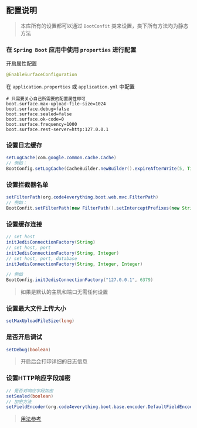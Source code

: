 ## 配置说明

> 本库所有的设置都可以通过 `BootConfit` 类来设置，类下所有方法均为静态方法

### 在 `Spring Boot` 应用中使用 `properties` 进行配置

开启属性配置

``` java
@EnableSurfaceConfiguration
```

在 `application.properties` 或 `application.yml` 中配置

``` properties
# 只需要关心自己所需要的配置属性即可
boot.surface.max-upload-file-size=1024
boot.surface.debug=false
boot.surface.sealed=false
boot.surface.ok-code=0
boot.surface.frequency=1000
boot.surface.rest-server=http:127.0.0.1
```

### 设置日志缓存

``` java
setLogCache(com.google.common.cache.Cache)
// 例如：
BootConfig.setLogCache(CacheBuilder.newBuilder().expireAfterWrite(5, TimeUnit.SECONDS).build());
```

### 设置拦截器名单

``` java
setFilterPath(org.code4everything.boot.web.mvc.FilterPath)
// 例如：
BootConfit.setFilterPath(new FilterPath().setInterceptPrefixes(new String[]{"/user", "/custom"}));
```

### 设置缓存连接

``` java
// set host 
initJedisConnectionFactory(String)
// set host, port
initJedisConnectionFactory(String, Integer)
// set host, port, database
initJedisConnectionFactory(String, Integer, Integer)

// 例如
BootConfig.initJedisConnectionFactory("127.0.0.1", 6379)
```

> 如果是默认的主机和端口无需任何设置

### 设置最大文件上传大小

``` java
setMaxUploadFileSize(long)
```

### 是否开启调试

``` java
setDebug(boolean)
```

> 开启后会打印详细的日志信息

### 设置HTTP响应字段加密

``` java
// 是否对响应字段加密
setSealed(boolean)
// 加密方法
setFieldEncoder(org.code4everything.boot.base.encoder.DefaultFieldEncoder)
```

> [用法参考](response.md)
